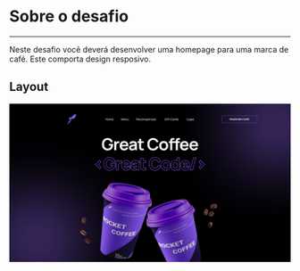 # Sobre o desafio

---

Neste desafio você deverá desenvolver uma homepage para uma marca de café.
Este comporta design resposivo. 
## Layout

<img src="./base_rocket_coffe.png" >
